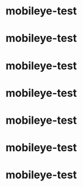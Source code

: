 # mobileye-test
# mobileye-test
# mobileye-test
# mobileye-test
# mobileye-test
# mobileye-test
# mobileye-test
